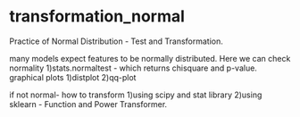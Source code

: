# transformation_normal
Practice of Normal Distribution - Test and Transformation.

many models expect features to be normally distributed. 
Here we can check normality
1)stats.normaltest - which returns chisquare and p-value.
graphical plots
1)distplot
2)qq-plot

if not normal- how to transform
1)using scipy and stat library
2)using sklearn - Function and Power Transformer.
